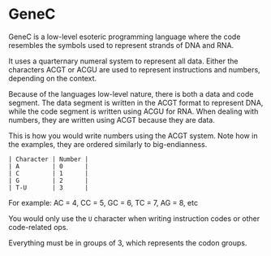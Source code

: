 # GeneC
GeneC is a low-level esoteric programming language where the code resembles the symbols used to represent strands of DNA and RNA.

It uses a quarternary numeral system to represent all data. Either the characters ACGT or ACGU are used to represent instructions and numbers, depending on the context.

Because of the languages low-level nature, there is both a data and code segment. The data segment is written in the ACGT format to represent DNA, while the code segment is written using ACGU for RNA. When dealing with numbers, they are written using ACGT because they are data.

This is how you would write numbers using the ACGT system. Note how in the examples, they are ordered similarly to big-endianness.
```table
| Character | Number |
| A         | 0      |
| C         | 1      |
| G         | 2      |
| T-U       | 3      |
```
For example: AC = 4, CC = 5, GC = 6, TC = 7, AG = 8, etc

You would only use the `U` character when writing instruction codes or other code-related ops.

Everything must be in groups of 3, which represents the codon groups.
